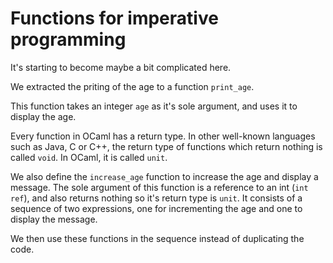 # Functions for imperative programming

It's starting to become maybe a bit complicated here.

We extracted the priting of the age to a function `print_age`.

This function takes an integer `age` as it's sole argument, and uses it to display the age.

Every function in OCaml has a return type. In other well-known languages such as Java, C or C++, the return type of functions which return nothing is called `void`. In OCaml, it is called `unit`.

We also define the `increase_age` function to increase the age and display a message. The sole argument of this function is a reference to an int (`int ref`), and also returns nothing so it's return type is `unit`. It consists of a sequence of two expressions, one for incrementing the age and one to display the message.

We then use these functions in the sequence instead of duplicating the code.
